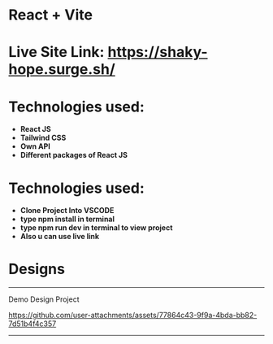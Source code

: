 # React + Vite


# Live Site Link: https://shaky-hope.surge.sh/
# Technologies used:
- **React JS**
- **Tailwind CSS**
- **Own API**
- **Different packages of React JS**


# Technologies used:
- **Clone Project Into VSCODE**
- **type npm install in terminal**
- **type npm run dev in terminal to view project**
- **Also u can use live link**



# Designs

<hr/>
Demo Design Project 


https://github.com/user-attachments/assets/77864c43-9f9a-4bda-bb82-7d51b4f4c357



<hr/>
